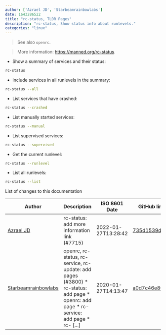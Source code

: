 ```yaml
---
author: ['Azrael JD', 'Starbeamrainbowlabs']
date: 1643286522
title: "rc-status, TLDR Pages"
description: "rc-status, Show status info about runlevels."
categories: "linux"
---
```

> See also `openrc`.

> More information: <https://manned.org/rc-status>.

- Show a summary of services and their status:

```bash
rc-status
```

- Include services in all runlevels in the summary:

```bash
rc-status --all
```

- List services that have crashed:

```bash
rc-status --crashed
```

- List manually started services:

```bash
rc-status --manual
```

- List supervised services:

```bash
rc-status --supervised
```

- Get the current runlevel:

```bash
rc-status --runlevel
```

- List all runlevels:

```bash
rc-status --list
```
List of changes to this documentation


Author | Description | ISO 8601 Date | GitHub link
------|-----|-----|-----
[Azrael JD](mailto:94840719+azraeljd@users.noreply.github.com) | rc-status: add more information link (#7715) | 2022-01-27T13:28:42 | [735d1539d08e](https://github.com/tldr-pages/tldr/commit/735d1539d08e5378dc61df7c38da1d2dcccdfe8d)
[Starbeamrainbowlabs](mailto:sbrl@starbeamrainbowlabs.com) | openrc, rc-status, rc-service, rc-update: add pages (#3800) * rc-status: add page * openrc: add page * rc-service: add page * rc- [...] | 2020-01-27T14:13:47 | [a0d7c46e801a](https://github.com/tldr-pages/tldr/commit/a0d7c46e801a5d5874eae9a9ec55588863a97483)

